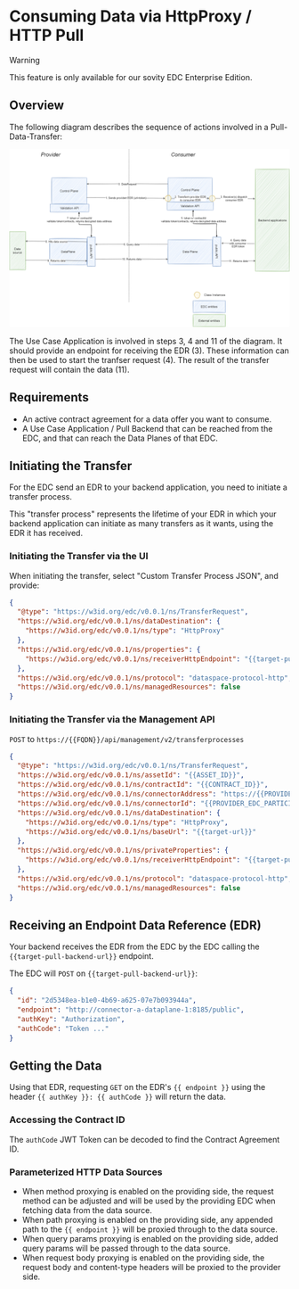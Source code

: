 Consuming Data via HttpProxy / HTTP Pull
========

> [!WARNING]
> This feature is only available for our sovity EDC Enterprise Edition.

## Overview

The following diagram describes the sequence of actions involved in a Pull-Data-Transfer:

![pull-data-transfer.png](images/pull-data-transfer.png)

The Use Case Application is involved in steps 3, 4 and 11 of the diagram. It should provide an endpoint for receiving
the EDR (3). These information can then be used to start the tranfser request (4). The result of the transfer request
will contain the data (11).

## Requirements

- An active contract agreement for a data offer you want to consume.
- A Use Case Application / Pull Backend that can be reached from the EDC, and that can reach the Data Planes of that
  EDC.

## Initiating the Transfer

For the EDC send an EDR to your backend application, you need to initiate a transfer process.

This "transfer process" represents the lifetime of your EDR in which your backend application can initiate as many
transfers as it wants, using the EDR it has received.

### Initiating the Transfer via the UI

When initiating the transfer, select "Custom Transfer Process JSON", and provide:

```json
{
  "@type": "https://w3id.org/edc/v0.0.1/ns/TransferRequest",
  "https://w3id.org/edc/v0.0.1/ns/dataDestination": {
    "https://w3id.org/edc/v0.0.1/ns/type": "HttpProxy"
  },
  "https://w3id.org/edc/v0.0.1/ns/properties": {
    "https://w3id.org/edc/v0.0.1/ns/receiverHttpEndpoint": "{{target-pull-backend-url}}"
  },
  "https://w3id.org/edc/v0.0.1/ns/protocol": "dataspace-protocol-http",
  "https://w3id.org/edc/v0.0.1/ns/managedResources": false
}
```

### Initiating the Transfer via the Management API

`POST` to `https://{{FQDN}}/api/management/v2/transferprocesses`

```json
{
  "@type": "https://w3id.org/edc/v0.0.1/ns/TransferRequest",
  "https://w3id.org/edc/v0.0.1/ns/assetId": "{{ASSET_ID}}",
  "https://w3id.org/edc/v0.0.1/ns/contractId": "{{CONTRACT_ID}}",
  "https://w3id.org/edc/v0.0.1/ns/connectorAddress": "https://{{PROVIDER_EDC_FQDN}}/api/dsp",
  "https://w3id.org/edc/v0.0.1/ns/connectorId": "{{PROVIDER_EDC_PARTICIPANT_ID}}",
  "https://w3id.org/edc/v0.0.1/ns/dataDestination": {
    "https://w3id.org/edc/v0.0.1/ns/type": "HttpProxy",
    "https://w3id.org/edc/v0.0.1/ns/baseUrl": "{{target-url}}"
  },
  "https://w3id.org/edc/v0.0.1/ns/privateProperties": {
    "https://w3id.org/edc/v0.0.1/ns/receiverHttpEndpoint": "{{target-pull-backend-url}}"
  },
  "https://w3id.org/edc/v0.0.1/ns/protocol": "dataspace-protocol-http",
  "https://w3id.org/edc/v0.0.1/ns/managedResources": false
}
```

## Receiving an Endpoint Data Reference (EDR)

Your backend receives the EDR from the EDC by the EDC calling the `{{target-pull-backend-url}}` endpoint.

The EDC will `POST` on `{{target-pull-backend-url}}`:

```json
{
  "id": "2d5348ea-b1e0-4b69-a625-07e7b093944a",
  "endpoint": "http://connector-a-dataplane-1:8185/public",
  "authKey": "Authorization",
  "authCode": "Token ..."
}
```

## Getting the Data

Using that EDR, requesting `GET` on the EDR's `{{ endpoint }}` using the header `{{ authKey }}: {{ authCode }}`
will return the data.

### Accessing the Contract ID

The `authCode` JWT Token can be decoded to find the Contract Agreement ID.

### Parameterized HTTP Data Sources

- When method proxying is enabled on the providing side, the request method can be adjusted and will be used by the
  providing EDC when fetching data from the data source.
- When path proxying is enabled on the providing side, any appended path to the `{{ endpoint }}` will be proxied through
  to the data source.
- When query params proxying is enabled on the providing side, added query params will be passed through to the data
  source.
- When request body proxying is enabled on the providing side, the request body and content-type headers will be proxied
  to the provider side.


